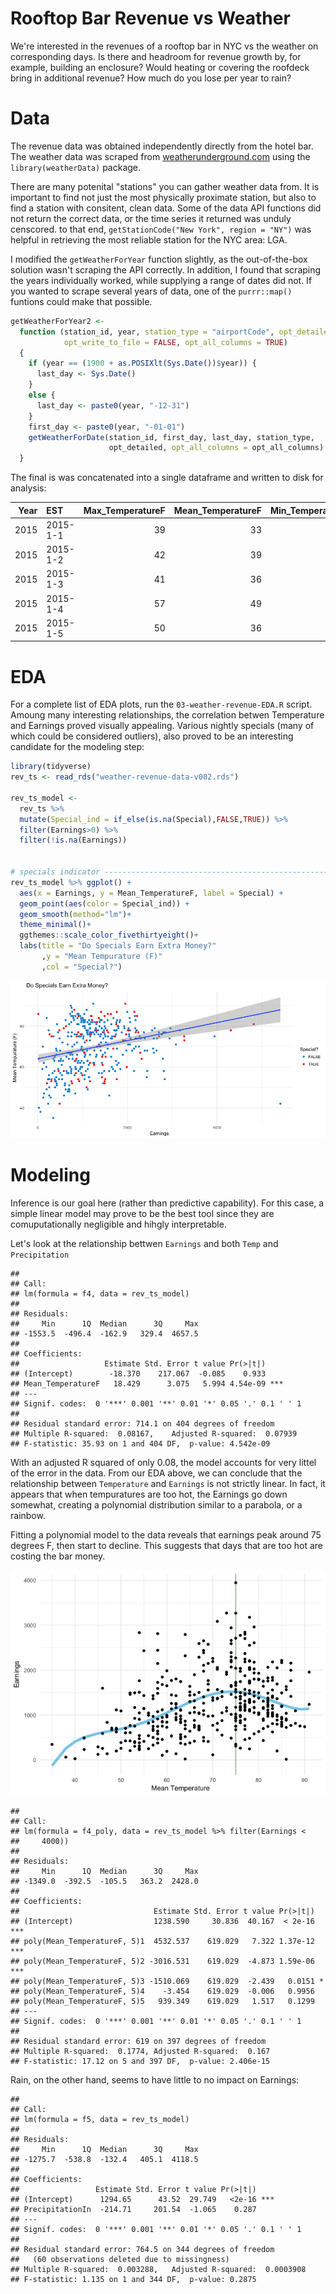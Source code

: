 Rooftop Bar Revenue vs Weather
================

We're interested in the revenues of a rooftop bar in NYC vs the weather on corresponding days. Is there and headroom for revenue growth by, for example, building an enclosure? Would heating or covering the roofdeck bring in additional revenue? How much do you lose per year to rain?

Data
====

The revenue data was obtained independently directly from the hotel bar. The weather data was scraped from [weatherunderground.com](https://www.wunderground.com/) using the `library(weatherData)` package.

There are many potenital "stations" you can gather weather data from. It is important to find not just the most physically proximate station, but also to find a station with consitent, clean data. Some of the data API functions did not return the correct data, or the time series it returned was unduly censcored. to that end, `getStationCode("New York", region = "NY")` was helpful in retrieving the most reliable station for the NYC area: LGA.

I modified the `getWeatherForYear` function slightly, as the out-of-the-box solution wasn't scraping the API correctly. In addition, I found that scraping the years individually worked, while supplying a range of dates did not. If you wanted to scrape several years of data, one of the `purrr::map()` funtions could make that possible.

``` r
getWeatherForYear2 <- 
  function (station_id, year, station_type = "airportCode", opt_detailed = TRUE, 
            opt_write_to_file = FALSE, opt_all_columns = TRUE) 
  {
    if (year == (1900 + as.POSIXlt(Sys.Date())$year)) {
      last_day <- Sys.Date()
    }
    else {
      last_day <- paste0(year, "-12-31")
    }
    first_day <- paste0(year, "-01-01")
    getWeatherForDate(station_id, first_day, last_day, station_type, 
                      opt_detailed, opt_all_columns = opt_all_columns)
  }
```

The final is was concatenated into a single dataframe and written to disk for analysis:

|  Year| EST      |  Max\_TemperatureF|  Mean\_TemperatureF|  Min\_TemperatureF|  Max\_Dew\_PointF|  MeanDew\_PointF|  Min\_DewpointF|  Max\_Humidity|  Mean\_Humidity|  Min\_Humidity|  Max\_Sea\_Level\_PressureIn|  Mean\_Sea\_Level\_PressureIn|  Min\_Sea\_Level\_PressureIn|  Max\_VisibilityMiles|  Mean\_VisibilityMiles|  Min\_VisibilityMiles|  Max\_Wind\_SpeedMPH|  Mean\_Wind\_SpeedMPH|  Max\_Gust\_SpeedMPH|  PrecipitationIn|  CloudCover| Events    |  WindDirDegrees| Date       | EDT |
|-----:|:---------|------------------:|-------------------:|------------------:|-----------------:|----------------:|---------------:|--------------:|---------------:|--------------:|----------------------------:|-----------------------------:|----------------------------:|---------------------:|----------------------:|---------------------:|--------------------:|---------------------:|--------------------:|----------------:|-----------:|:----------|---------------:|:-----------|:----|
|  2015| 2015-1-1 |                 39|                  33|                 27|                18|               10|               5|             44|              36|             27|                        30.19|                         30.08|                        29.99|                    10|                     10|                    10|                   23|                    14|                   31|             0.00|           1| NA        |             242| 2015-01-01 | NA  |
|  2015| 2015-1-2 |                 42|                  39|                 35|                22|               18|              15|             56|              46|             36|                        30.46|                         30.22|                        30.02|                    10|                     10|                    10|                   25|                    14|                   32|             0.00|           4| NA        |             277| 2015-01-02 | NA  |
|  2015| 2015-1-3 |                 41|                  36|                 31|                40|               29|              19|            100|              75|             50|                        30.60|                         30.44|                        30.09|                    10|                      4|                     1|                   16|                    10|                   20|             0.67|           7| Rain-Snow |              61| 2015-01-03 | NA  |
|  2015| 2015-1-4 |                 57|                  49|                 41|                52|               44|              30|            100|              92|             83|                        30.07|                         29.85|                        29.66|                    10|                      6|                     0|                   30|                    11|                   44|             0.31|           8| Fog-Rain  |             220| 2015-01-04 | NA  |
|  2015| 2015-1-5 |                 50|                  36|                 22|                28|               13|               3|             53|              40|             27|                        30.41|                         30.12|                        29.80|                    10|                     10|                    10|                   32|                    21|                   49|             0.00|           3| NA        |             294| 2015-01-05 | NA  |

EDA
===

For a complete list of EDA plots, run the `03-weather-revenue-EDA.R` script. Amoung many interesting relationships, the correlation betwen Temperature and Earnings proved visually appealing. Various nightly specials (many of which could be considered outliers), also proved to be an interesting candidate for the modeling step:

``` r
library(tidyverse)
rev_ts <- read_rds("weather-revenue-data-v002.rds")

rev_ts_model <- 
  rev_ts %>% 
  mutate(Special_ind = if_else(is.na(Special),FALSE,TRUE)) %>% 
  filter(Earnings>0) %>% 
  filter(!is.na(Earnings))


# specials indicator ------------------------------------------------------
rev_ts_model %>% ggplot() + 
  aes(x = Earnings, y = Mean_TemperatureF, label = Special) + 
  geom_point(aes(color = Special_ind)) + 
  geom_smooth(method="lm")+
  theme_minimal()+
  ggthemes::scale_color_fivethirtyeight()+
  labs(title = "Do Specials Earn Extra Money?"
       ,y = "Mean Tempurature (F)"
       ,col = "Special?")
```

![](README_files/figure-markdown_github/unnamed-chunk-3-1.png)

Modeling
========

Inference is our goal here (rather than predictive capability). For this case, a simple linear model may prove to be the best tool since they are comuputationally negligible and hihgly interpretable.

Let's look at the relationship bettwen `Earnings` and both `Temp` and `Precipitation`

    ## 
    ## Call:
    ## lm(formula = f4, data = rev_ts_model)
    ## 
    ## Residuals:
    ##     Min      1Q  Median      3Q     Max 
    ## -1553.5  -496.4  -162.9   329.4  4657.5 
    ## 
    ## Coefficients:
    ##                   Estimate Std. Error t value Pr(>|t|)    
    ## (Intercept)        -18.370    217.067  -0.085    0.933    
    ## Mean_TemperatureF   18.429      3.075   5.994 4.54e-09 ***
    ## ---
    ## Signif. codes:  0 '***' 0.001 '**' 0.01 '*' 0.05 '.' 0.1 ' ' 1
    ## 
    ## Residual standard error: 714.1 on 404 degrees of freedom
    ## Multiple R-squared:  0.08167,    Adjusted R-squared:  0.07939 
    ## F-statistic: 35.93 on 1 and 404 DF,  p-value: 4.542e-09

With an adjusted R squared of only 0.08, the model accounts for very littel of the error in the data. From our EDA above, we can conclude that the relationship between `Temperature` and `Earnings` is not strictly linear. In fact, it appears that when tempuratures are too hot, the Earnings go down somewhat, creating a polynomial distribution similar to a parabola, or a rainbow.

Fitting a polynomial model to the data reveals that earnings peak around 75 degrees F, then start to decline. This suggests that days that are too hot are costing the bar money.

![](README_files/figure-markdown_github/unnamed-chunk-5-1.png)

    ## 
    ## Call:
    ## lm(formula = f4_poly, data = rev_ts_model %>% filter(Earnings < 
    ##     4000))
    ## 
    ## Residuals:
    ##     Min      1Q  Median      3Q     Max 
    ## -1349.0  -392.5  -105.5   363.2  2428.0 
    ## 
    ## Coefficients:
    ##                              Estimate Std. Error t value Pr(>|t|)    
    ## (Intercept)                  1238.590     30.836  40.167  < 2e-16 ***
    ## poly(Mean_TemperatureF, 5)1  4532.537    619.029   7.322 1.37e-12 ***
    ## poly(Mean_TemperatureF, 5)2 -3016.531    619.029  -4.873 1.59e-06 ***
    ## poly(Mean_TemperatureF, 5)3 -1510.069    619.029  -2.439   0.0151 *  
    ## poly(Mean_TemperatureF, 5)4    -3.454    619.029  -0.006   0.9956    
    ## poly(Mean_TemperatureF, 5)5   939.349    619.029   1.517   0.1299    
    ## ---
    ## Signif. codes:  0 '***' 0.001 '**' 0.01 '*' 0.05 '.' 0.1 ' ' 1
    ## 
    ## Residual standard error: 619 on 397 degrees of freedom
    ## Multiple R-squared:  0.1774, Adjusted R-squared:  0.167 
    ## F-statistic: 17.12 on 5 and 397 DF,  p-value: 2.406e-15

Rain, on the other hand, seems to have little to no impact on Earnings:

    ## 
    ## Call:
    ## lm(formula = f5, data = rev_ts_model)
    ## 
    ## Residuals:
    ##     Min      1Q  Median      3Q     Max 
    ## -1275.7  -538.8  -132.4   405.1  4118.5 
    ## 
    ## Coefficients:
    ##                 Estimate Std. Error t value Pr(>|t|)    
    ## (Intercept)      1294.65      43.52  29.749   <2e-16 ***
    ## PrecipitationIn  -214.71     201.54  -1.065    0.287    
    ## ---
    ## Signif. codes:  0 '***' 0.001 '**' 0.01 '*' 0.05 '.' 0.1 ' ' 1
    ## 
    ## Residual standard error: 764.5 on 344 degrees of freedom
    ##   (60 observations deleted due to missingness)
    ## Multiple R-squared:  0.003288,   Adjusted R-squared:  0.0003908 
    ## F-statistic: 1.135 on 1 and 344 DF,  p-value: 0.2875

